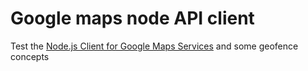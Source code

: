 # Google maps node API client

Test the [Node.js Client for Google Maps Services](https://github.com/googlemaps/google-maps-services-js) and some geofence concepts
